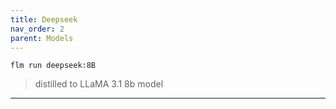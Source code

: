 ```yaml
---
title: Deepseek
nav_order: 2
parent: Models
---
```


```
flm run deepseek:8B
```
> distilled to LLaMA 3.1 8b model

---
